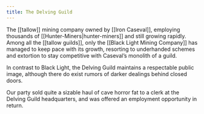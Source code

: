 ```yaml
---
title: The Delving Guild
---
```


The [[tallow]] mining company owned by [[Iron Caseval]], employing thousands of [[Hunter-Miners|hunter-miners]] and still growing rapidly. Among all the [[tallow guilds]], only the [[Black Light Mining Company]] has managed to keep pace with its growth, resorting to underhanded schemes and extortion to stay competitive with Caseval’s monolith of a guild.

In contrast to Black Light, the Delving Guild maintains a respectable public image, although there do exist rumors of darker dealings behind closed doors.

Our party sold quite a sizable haul of cave horror fat to a clerk at the Delving Guild headquarters, and was offered an employment opportunity in return.